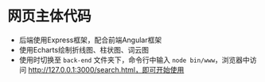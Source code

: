 # 网页主体代码
* 后端使用Express框架，配合前端Angular框架
* 使用Echarts绘制折线图、柱状图、词云图
* 使用时切换至 `back-end` 文件夹下，命令行中输入 `node bin/www`，浏览器中访问 http://127.0.0.1:3000/search.html，即可开始使用
